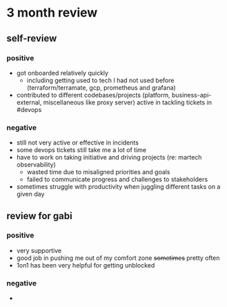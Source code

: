 #  3 month review

## self-review

### positive

* got onboarded relatively quickly
    * including getting used to tech I had not used before (terraform/terramate, gcp, prometheus and grafana)
* contributed to different codebases/projects (platform, business-api-external, miscellaneous like proxy server) active in tackling tickets in #devops
### negative

* still not very active or effective in incidents
* some devops tickets still take me a lot of time
* have to work on taking initiative and driving projects (re: martech observability)
    * wasted time due to misaligned priorities and goals
    * failed to communicate progress and challenges to stakeholders
* sometimes struggle with productivity when juggling different tasks on a given day

## review for gabi

### positive

* very supportive
* good job in pushing me out of my comfort zone ~~sometimes~~ pretty often
* 1on1 has been very helpful for getting unblocked

### negative

* 
